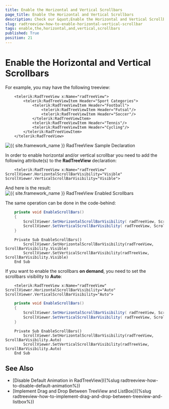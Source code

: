 ```yaml
---
title: Enable the Horizontal and Vertical Scrollbars
page_title: Enable the Horizontal and Vertical Scrollbars
description: Check our &quot;Enable the Horizontal and Vertical Scrollbars&quot; documentation article for the RadTreeView {{ site.framework_name }} control.
slug: radtreeview-how-to-enable-horizontal-vertical-scrollbar
tags: enable,the,horizontal,and,vertical,scrollbars
published: True
position: 21
---
```


# Enable the Horizontal and Vertical Scrollbars

For example, you may have the following treeview: 



```XAML
	<telerik:RadTreeView x:Name="radTreeView">
	    <telerik:RadTreeViewItem Header="Sport Categories">
	        <telerik:RadTreeViewItem Header="Football">
	            <telerik:RadTreeViewItem Header="Futsal"/>
	            <telerik:RadTreeViewItem Header="Soccer"/>
	        </telerik:RadTreeViewItem>
	        <telerik:RadTreeViewItem Header="Tennis"/>
	        <telerik:RadTreeViewItem Header="Cycling"/>
	    </telerik:RadTreeViewItem>
	</telerik:RadTreeView>
```
	
![{{ site.framework_name }} RadTreeView Sample Declaration](images/RadTreeView_HowToEnableHorizontalAndVerticalScrollbar_001.png)

In order to enable horizontal and/or vertical scrollbar you need to add the following attribute(s) to the __RadTreeView__ declaration: 



```XAML
	<telerik:RadTreeView x:Name="radTreeView" ScrollViewer.HorizontalScrollBarVisibility="Visible" ScrollViewer.VerticalScrollBarVisibility="Visible">
```

And here is the result: 
![{{ site.framework_name }} RadTreeView Enabled Scrollbars](images/RadTreeView_HowToEnableHorizontalAndVerticalScrollbar_010.png)

The same operation can be done in the code-behind: 



```C#
	private void EnableScrollBars()
	{
	    ScrollViewer.SetHorizontalScrollBarVisibility( radTreeView, ScrollBarVisibility.Visible );
	    ScrollViewer.SetVerticalScrollBarVisibility( radTreeView, ScrollBarVisibility.Visible );
	}
```



```VB.NET
	Private Sub EnableScrollBars()
	    ScrollViewer.SetHorizontalScrollBarVisibility(radTreeView, ScrollBarVisibility.Visible)
	    ScrollViewer.SetVerticalScrollBarVisibility(radTreeView, ScrollBarVisibility.Visible)
	End Sub
```

If you want to enable the scrollbars __on demand__, you need to set the scrollbars visibility to __Auto__:
	

```XAML
	<telerik:RadTreeView x:Name="radTreeView" ScrollViewer.HorizontalScrollBarVisibility="Auto" ScrollViewer.VerticalScrollBarVisibility="Auto">
```
	

```C#
	private void EnableScrollBars()
	{
		ScrollViewer.SetHorizontalScrollBarVisibility( radTreeView, ScrollBarVisibility.Auto );
		ScrollViewer.SetVerticalScrollBarVisibility( radTreeView, ScrollBarVisibility.Auto );
	}
```

	
```VB.NET
	Private Sub EnableScrollBars()
		ScrollViewer.SetHorizontalScrollBarVisibility(radTreeView, ScrollBarVisibility.Auto)
		ScrollViewer.SetVerticalScrollBarVisibility(radTreeView, ScrollBarVisibility.Auto)
	End Sub
```
	
## See Also
 * [Disable Default Animation in RadTreeView]({%slug radtreeview-how-to-disable-default-animation%})
 * [Implement Drag and Drop Between TreeView and ListBox]({%slug radtreeview-how-to-implement-drag-and-drop-between-treeview-and-listbox%})